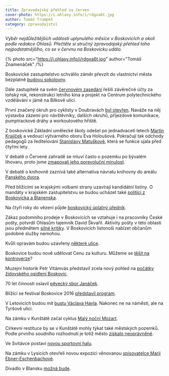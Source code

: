 ```yaml
---
title: Zpravodajský přehled za červen
cover-photo: https://i.ohlasy.info/i/rdgxa6t.jpg
author: Tomáš Trumpeš
category: zpravodajství
---
```


*Výběr nejdůležitějších událostí uplynulého měsíce v Boskovicích a okolí podle redakce Ohlasů. Přečtěte si stručný zpravodajský přehled toho nejpodstatnějšího, co se v červnu na Boskovicku událo.*

{% photo src="https://i.ohlasy.info/i/rdgxa6t.jpg" author="Tomáš Znamenáček" /%}

Boskovické zastupitelstvo schválilo záměr převzít do vlastnictví města bezplatně [budovu sokolovny](https://ohlasy.info/clanky/2016/06/anketa-sokolovna.html). 

Dále zastupitelé na svém [červnovém zasedání](https://ohlasy.info/clanky/2016/06/zastupitelstvo.html) řešili závěrečné účty za loňský rok, rekonstrukci letního kina a projekt na Centrum polytechnického vzdělávání v jámě na Bílkově ulici.

První značený okruh pro cyklisty v Doubravách [byl otevřen](http://boskovice.cz/prvni-trasa-boskovickych-stezek-otevrena/d-28757/p1=1019). Naváže na něj výstavba zázemí pro návštěvníky, dalších okruhů, příjezdové komunikace, pumptrackové dráhy a workoutového hřiště.

Z boskovické Základní umělecké školy odešel po jednadvaceti letech [Martin Krajíček](https://ohlasy.info/clanky/2016/07/rozhovor-krajicek-zus.html) a vedoucí výtvarného oboru Eva Holoušová. Pokračují tak odchody pedagogů za ředitelování [Stanislavy Matuškové](https://ohlasy.info/clanky/2016/06/rozhovor-matuskova.html), která se funkce ujala před čtyřmi lety.

V debatě o Červené zahradě se mluví často o pozemku po bývalém lihovaru, proto jsme [zmapovali jeho porevoluční minulost](https://ohlasy.info/clanky/2016/06/pozemek-lihovar.html).

V debatě o knihovně zaznívá také alternativa návratu knihovny do areálu [Panského dvora](https://ohlasy.info/clanky/2016/06/rozhovor-rehor.html).

Před blížícími se krajskými volbami strany uzavírají kandidátní listiny. O mandáty v krajském zastupitelstvu se budou ucházet také [politici z Boskovicka a Blanenska](https://ohlasy.info/clanky/2016/06/volebni-kandidatky.html).

Na čtyři roky do vězení půjde [boskovický úplatný úředník](http://zrcadlo.net/clanky/Uplatny-urednik-z-Boskovic-pujde-do-vezeni-soud-mu-potvrdil-trest-2938/).

Zákaz podomního prodeje v Boskovicích se vztahuje i na pracovníky České pošty, potvrdil Ohlasům tajemník David Škvařil. Aktivity pošty v této oblasti jsou předmětem [silné kritiky](http://a2larm.cz/2016/06/zrudnosti-na-ceske-poste/). V Boskovicích listonoši nabízet občanům podobné služby nemohou.

Kvůli opravám budou uzavřeny [některé ulice](http://blanensky.denik.cz/zpravy_region/boskovice-kvuli-opravam-zavrou-nektere-ulice-20160702.html).

Boskovice budou nově udělovat Cenu za kulturu. Můžeme se [těšit na kontroverze](https://ohlasy.info/clanky/2016/06/kulturni-cena.html)?

Muzejní historik Petr Vítámvás představil zcela nový pohled na [počátky židovského osídlení Boskovic](https://ohlasy.info/clanky/2016/06/pocatky-zidovske-ctvrti.html).

70 let činnosti oslavil [pěvecký sbor Janáček](http://boskovice.cz/janacek-slavil-70-let-sve-cinnosti/d-28676/p1=1019).

Blížící se festival Boskovice 2016 [představil program](https://ohlasy.info/clanky/2016/06/festival-pozvanka.html).

V Letovicích budou mít [bustu Václava Havla](http://brno.idnes.cz/busta-vaclava-havla-v-letovicich-dog-/brno-zpravy.aspx?c=A160701_163412_brno-zpravy_krut). Nakonec ne na náměstí, ale na Tyršově ulici.

Na zámku v Kunštátě začal cyklus [Malý noční Mozart](https://ohlasy.info/clanky/2016/06/rozhovor-tajovsky.html).

Církevní restituce by se v Kunštátě mohly týkat také městských pozemků. Podle prvního soudního rozhodnutí je totiž město [získalo neoprávněně](http://blanensky.denik.cz/zpravy_region/kunstat-muze-kvuli-restitucim-prijit-o-spoustu-pozemku-20160702.html). 

Ve Svitávce postaví [novou sportovní halu](http://blanensky.denik.cz/zpravy_region/starou-telocvicnu-ve-svitavce-nahradi-sportovni-hala-vyhrala-nejdrazsi-varianta-20160615.html).

Na zámku v Lysicích otevřeli novou expozici věnovanou [spisovatelce Marii Ebner-Eschenbachové](http://blanensky.denik.cz/zpravy_region/na-lysickem-zamku-otevreli-novou-expozici-venovanou-marii-ebner-eschenbachove-20160603.html).

Divadlo v Blansku [možná bude](http://blanensky.denik.cz/zpravy_region/dohoda-mesta-s-kolarkou-divadlo-v-suterenu-zbourane-dukly-mozna-bude-20160602.html).
